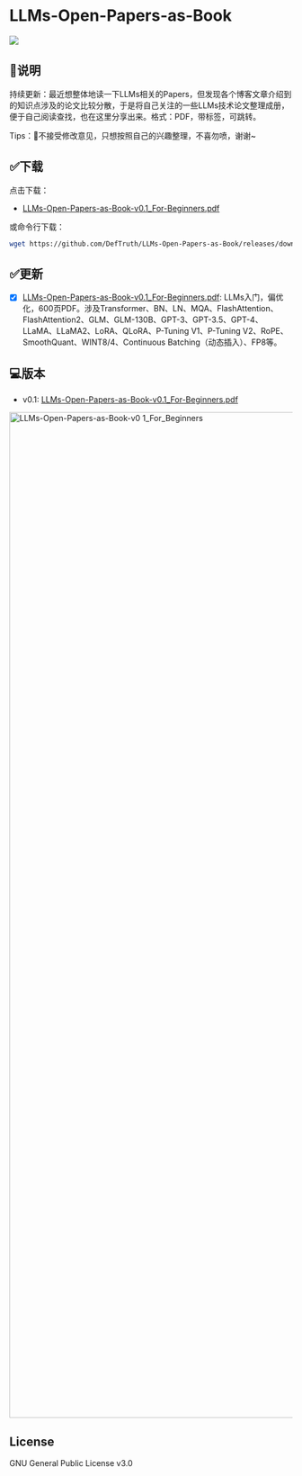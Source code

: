 # LLMs-Open-Papers-as-Book 

![](https://img.shields.io/github/downloads/DefTruth/LLMs-Open-Papers-as-Book/total?color=ccf&label=downloads&logo=github&logoColor=lightgrey)

## 🌟说明
持续更新：最近想整体地读一下LLMs相关的Papers，但发现各个博客文章介绍到的知识点涉及的论文比较分散，于是将自己关注的一些LLMs技术论文整理成册，便于自己阅读查找，也在这里分享出来。格式：PDF，带标签，可跳转。

Tips：🙅不接受修改意见，只想按照自己的兴趣整理，不喜勿喷，谢谢~  

## ✅下载  

点击下载：

- [LLMs-Open-Papers-as-Book-v0.1_For-Beginners.pdf](https://github.com/DefTruth/LLMs-Open-Papers-as-Book/releases/download/v0.1/LLMs-Open-Papers-as-Book-v0.1_For-Beginners.pdf)  


或命令行下载：

```bash
wget https://github.com/DefTruth/LLMs-Open-Papers-as-Book/releases/download/v0.1/LLMs-Open-Papers-as-Book-v0.1_For-Beginners.pdf
```

## ✅更新  

- [x] [LLMs-Open-Papers-as-Book-v0.1_For-Beginners.pdf](https://github.com/DefTruth/LLMs-Open-Papers-as-Book/releases/download/v0.1/LLMs-Open-Papers-as-Book-v0.1_For-Beginners.pdf): LLMs入门，偏优化，600页PDF。涉及Transformer、BN、LN、MQA、FlashAttention、FlashAttention2、GLM、GLM-130B、GPT-3、GPT-3.5、GPT-4、LLaMA、LLaMA2、LoRA、QLoRA、P-Tuning V1、P-Tuning V2、RoPE、SmoothQuant、WINT8/4、Continuous Batching（动态插入）、FP8等。

## 💻版本  

- v0.1: [LLMs-Open-Papers-as-Book-v0.1_For-Beginners.pdf](https://github.com/DefTruth/LLMs-Open-Papers-as-Book/releases/download/v0.1/LLMs-Open-Papers-as-Book-v0.1_For-Beginners.pdf)

<img width="1788" alt="LLMs-Open-Papers-as-Book-v0 1_For_Beginners" src="https://github.com/DefTruth/LLMs-Open-Papers-as-Book/assets/31974251/03fac365-87da-4c9d-909c-ea2fe457b127">


## License  

GNU General Public License v3.0